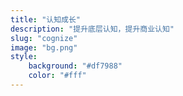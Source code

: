 ```yaml
---
title: "认知成长"
description: "提升底层认知，提升商业认知"
slug: "cognize"
image: "bg.png"
style:
    background: "#df7988"
    color: "#fff"
---
```

